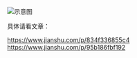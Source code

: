 ![示意图](http://upload-images.jianshu.io/upload_images/944365-506bdfcd04d9952f.png?imageMogr2/auto-orient/strip%7CimageView2/2/w/1240)

具体请看文章：

https://www.jianshu.com/p/834f336855c4
https://www.jianshu.com/p/95b186fbf192